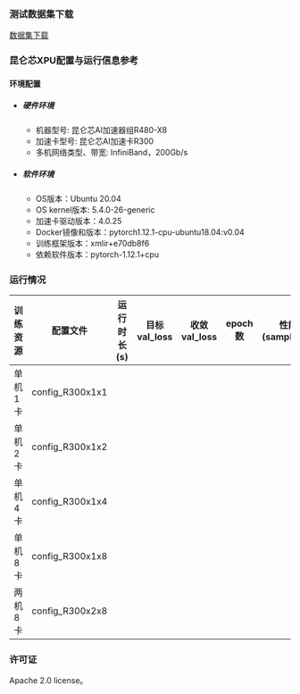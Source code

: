 ### 测试数据集下载
[数据集下载](../../benchmarks/WaveGlow/README.md#数据集下载地址)

### 昆仑芯XPU配置与运行信息参考
#### 环境配置
- ##### 硬件环境
  - 机器型号: 昆仑芯AI加速器组R480-X8
  - 加速卡型号: 昆仑芯AI加速卡R300
  - 多机网络类型、带宽: InfiniBand，200Gb/s

- ##### 软件环境
  - OS版本：Ubuntu 20.04
  - OS kernel版本: 5.4.0-26-generic
  - 加速卡驱动版本：4.0.25
  - Docker镜像和版本：pytorch1.12.1-cpu-ubuntu18.04:v0.04
  - 训练框架版本：xmlir+e70db8f6
  - 依赖软件版本：pytorch-1.12.1+cpu


### 运行情况
| 训练资源 | 配置文件        | 运行时长(s) | 目标val_loss | 收敛val_loss | epoch数 | 性能(samples/s) |
| -------- | --------------- | ----------- | -------- | -------- | ------- | ---------------- |
| 单机1卡  | config_R300x1x1 |      |       |    |     |             |
| 单机2卡  | config_R300x1x2 |      |       |    |     |             |
| 单机4卡  | config_R300x1x4 |      |       |    |     |             |
| 单机8卡  | config_R300x1x8 |      |  |    |   |           |
| 两机8卡  | config_R300x2x8 |      |       |    |     |             |

### 许可证

Apache 2.0 license。
